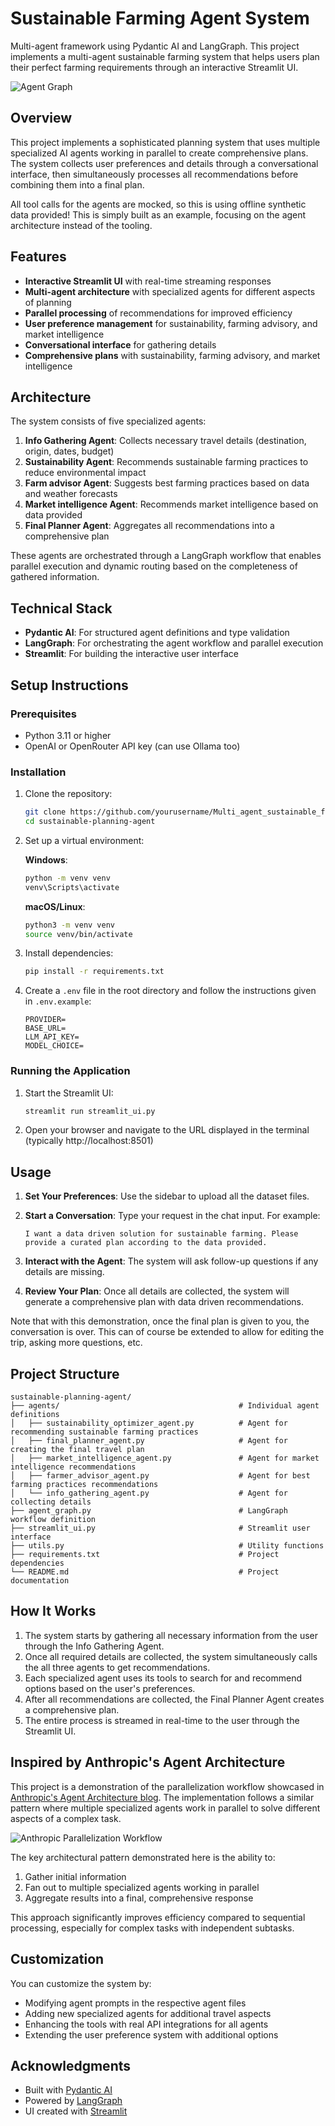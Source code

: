 # Sustainable Farming Agent System

Multi-agent framework using Pydantic AI and LangGraph. This project implements a multi-agent sustainable farming system that helps users plan their perfect farming requirements through an interactive Streamlit UI.

![Agent Graph](extras/Sustainable_farming_agent.jpg)

## Overview

This project implements a sophisticated planning system that uses multiple specialized AI agents working in parallel to create comprehensive plans. The system collects user preferences and details through a conversational interface, then simultaneously processes all recommendations before combining them into a final plan.

All tool calls for the agents are mocked, so this is using offline synthetic data provided! This is simply built as an example, focusing on the agent architecture instead of the tooling.

## Features

- **Interactive Streamlit UI** with real-time streaming responses
- **Multi-agent architecture** with specialized agents for different aspects of planning
- **Parallel processing** of recommendations for improved efficiency
- **User preference management** for sustainability, farming advisory, and market intelligence
- **Conversational interface** for gathering details
- **Comprehensive plans** with sustainability, farming advisory, and market intelligence

## Architecture

The system consists of five specialized agents:

1. **Info Gathering Agent**: Collects necessary travel details (destination, origin, dates, budget)
2. **Sustainability Agent**: Recommends sustainable farming practices to reduce environmental impact
3. **Farm advisor Agent**: Suggests best farming practices based on data and weather forecasts
4. **Market intelligence Agent**: Recommends market intelligence based on data provided
5. **Final Planner Agent**: Aggregates all recommendations into a comprehensive  plan

These agents are orchestrated through a LangGraph workflow that enables parallel execution and dynamic routing based on the completeness of gathered information.

## Technical Stack

- **Pydantic AI**: For structured agent definitions and type validation
- **LangGraph**: For orchestrating the agent workflow and parallel execution
- **Streamlit**: For building the interactive user interface

## Setup Instructions

### Prerequisites

- Python 3.11 or higher
- OpenAI or OpenRouter API key (can use Ollama too)

### Installation

1. Clone the repository:
   ```bash
   git clone https://github.com/yourusername/Multi_agent_sustainable_farming.git
   cd sustainable-planning-agent
   ```

2. Set up a virtual environment:

   **Windows**:
   ```bash
   python -m venv venv
   venv\Scripts\activate
   ```

   **macOS/Linux**:
   ```bash
   python3 -m venv venv
   source venv/bin/activate
   ```

3. Install dependencies:
   ```bash
   pip install -r requirements.txt
   ```

4. Create a `.env` file in the root directory and follow the instructions given in `.env.example`:
   ```
   PROVIDER=
   BASE_URL=
   LLM_API_KEY=
   MODEL_CHOICE=
   ```

### Running the Application

1. Start the Streamlit UI:
   ```bash
   streamlit run streamlit_ui.py
   ```

2. Open your browser and navigate to the URL displayed in the terminal (typically http://localhost:8501)

## Usage

1. **Set Your Preferences**: Use the sidebar to upload all the dataset files.

2. **Start a Conversation**: Type your request in the chat input. For example:
   ```
   I want a data driven solution for sustainable farming. Please provide a curated plan according to the data provided.
   ```

3. **Interact with the Agent**: The system will ask follow-up questions if any details are missing.

4. **Review Your Plan**: Once all details are collected, the system will generate a comprehensive plan with data driven recommendations.

Note that with this demonstration, once the final plan is given to you, the conversation is over. This can of course be extended to allow for editing the trip, asking more questions, etc.

## Project Structure

```
sustainable-planning-agent/
├── agents/                                        # Individual agent definitions
│   ├── sustainability_optimizer_agent.py          # Agent for recommending sustainable farming practices
│   ├── final_planner_agent.py                     # Agent for creating the final travel plan
│   ├── market_intelligence_agent.py               # Agent for market intelligence recommendations
│   ├── farmer_advisor_agent.py                    # Agent for best farming practices recommendations
│   └── info_gathering_agent.py                    # Agent for collecting details
├── agent_graph.py                                 # LangGraph workflow definition
├── streamlit_ui.py                                # Streamlit user interface
├── utils.py                                       # Utility functions
├── requirements.txt                               # Project dependencies
└── README.md                                      # Project documentation
```

## How It Works

1. The system starts by gathering all necessary information from the user through the Info Gathering Agent.
2. Once all required details are collected, the system simultaneously calls the all three agents to get recommendations.
3. Each specialized agent uses its tools to search for and recommend options based on the user's preferences.
4. After all recommendations are collected, the Final Planner Agent creates a comprehensive plan.
5. The entire process is streamed in real-time to the user through the Streamlit UI.

## Inspired by Anthropic's Agent Architecture

This project is a demonstration of the parallelization workflow showcased in [Anthropic's Agent Architecture blog](https://www.anthropic.com/engineering/building-effective-agents). The implementation follows a similar pattern where multiple specialized agents work in parallel to solve different aspects of a complex task.

![Anthropic Parallelization Workflow](extras/AnthropicParallelizationWorkflow.png)

The key architectural pattern demonstrated here is the ability to:
1. Gather initial information
2. Fan out to multiple specialized agents working in parallel
3. Aggregate results into a final, comprehensive response

This approach significantly improves efficiency compared to sequential processing, especially for complex tasks with independent subtasks.

## Customization

You can customize the system by:

- Modifying agent prompts in the respective agent files
- Adding new specialized agents for additional travel aspects
- Enhancing the tools with real API integrations for all agents
- Extending the user preference system with additional options


## Acknowledgments

- Built with [Pydantic AI](https://github.com/pydantic/pydantic-ai)
- Powered by [LangGraph](https://github.com/langchain-ai/langgraph)
- UI created with [Streamlit](https://streamlit.io/)
